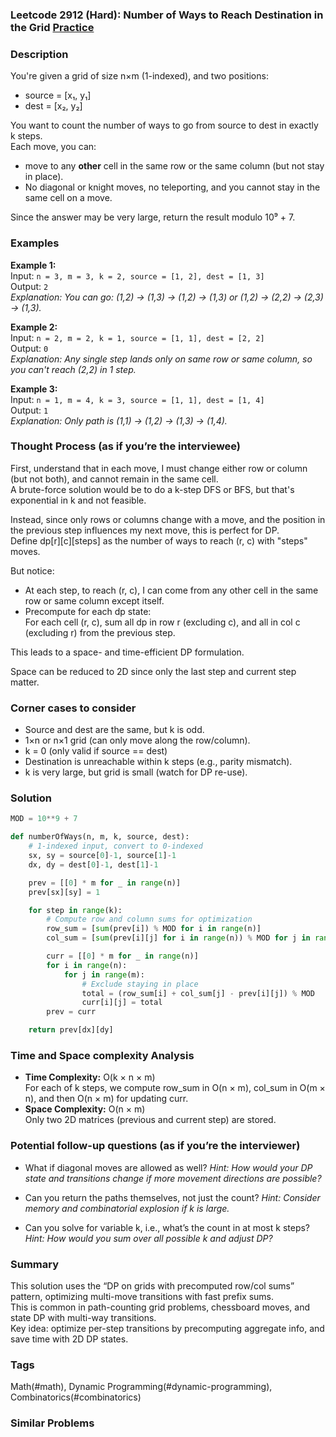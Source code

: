 ### Leetcode 2912 (Hard): Number of Ways to Reach Destination in the Grid [Practice](https://leetcode.com/problems/number-of-ways-to-reach-destination-in-the-grid)

### Description  
You're given a grid of size n×m (1-indexed), and two positions:
- source = [x₁, y₁]
- dest = [x₂, y₂]

You want to count the number of ways to go from source to dest in exactly k steps.  
Each move, you can:
- move to any **other** cell in the same row or the same column (but not stay in place).
- No diagonal or knight moves, no teleporting, and you cannot stay in the same cell on a move.

Since the answer may be very large, return the result modulo 10⁹ + 7.

### Examples  

**Example 1:**  
Input: `n = 3, m = 3, k = 2, source = [1, 2], dest = [1, 3]`  
Output: `2`  
*Explanation: You can go: (1,2) → (1,3) → (1,2) → (1,3) or (1,2) → (2,2) → (2,3) → (1,3).*

**Example 2:**  
Input: `n = 2, m = 2, k = 1, source = [1, 1], dest = [2, 2]`  
Output: `0`  
*Explanation: Any single step lands only on same row or same column, so you can't reach (2,2) in 1 step.*

**Example 3:**  
Input: `n = 1, m = 4, k = 3, source = [1, 1], dest = [1, 4]`  
Output: `1`  
*Explanation: Only path is (1,1) → (1,2) → (1,3) → (1,4).*

### Thought Process (as if you’re the interviewee)  
First, understand that in each move, I must change either row or column (but not both), and cannot remain in the same cell.  
A brute-force solution would be to do a k-step DFS or BFS, but that's exponential in k and not feasible.

Instead, since only rows or columns change with a move, and the position in the previous step influences my next move, this is perfect for DP.  
Define dp[r][c][steps] as the number of ways to reach (r, c) with "steps" moves.

But notice:
- At each step, to reach (r, c), I can come from any other cell in the same row or same column except itself.
- Precompute for each dp state:  
  For each cell (r, c), sum all dp in row r (excluding c), and all in col c (excluding r) from the previous step.

This leads to a space- and time-efficient DP formulation.

Space can be reduced to 2D since only the last step and current step matter.

### Corner cases to consider  
- Source and dest are the same, but k is odd.
- 1×n or n×1 grid (can only move along the row/column).
- k = 0 (only valid if source == dest)
- Destination is unreachable within k steps (e.g., parity mismatch).
- k is very large, but grid is small (watch for DP re-use).

### Solution

```python
MOD = 10**9 + 7

def numberOfWays(n, m, k, source, dest):
    # 1-indexed input, convert to 0-indexed
    sx, sy = source[0]-1, source[1]-1
    dx, dy = dest[0]-1, dest[1]-1

    prev = [[0] * m for _ in range(n)]
    prev[sx][sy] = 1

    for step in range(k):
        # Compute row and column sums for optimization
        row_sum = [sum(prev[i]) % MOD for i in range(n)]
        col_sum = [sum(prev[i][j] for i in range(n)) % MOD for j in range(m)]

        curr = [[0] * m for _ in range(n)]
        for i in range(n):
            for j in range(m):
                # Exclude staying in place
                total = (row_sum[i] + col_sum[j] - prev[i][j]) % MOD
                curr[i][j] = total
        prev = curr

    return prev[dx][dy]
```

### Time and Space complexity Analysis  

- **Time Complexity:** O(k × n × m)  
  For each of k steps, we compute row_sum in O(n × m), col_sum in O(m × n), and then O(n × m) for updating curr.
- **Space Complexity:** O(n × m)  
  Only two 2D matrices (previous and current step) are stored.

### Potential follow-up questions (as if you’re the interviewer)  

- What if diagonal moves are allowed as well?
  *Hint: How would your DP state and transitions change if more movement directions are possible?*

- Can you return the paths themselves, not just the count?
  *Hint: Consider memory and combinatorial explosion if k is large.*

- Can you solve for variable k, i.e., what’s the count in at most k steps?
  *Hint: How would you sum over all possible k and adjust DP?*

### Summary
This solution uses the “DP on grids with precomputed row/col sums” pattern, optimizing multi-move transitions with fast prefix sums.  
This is common in path-counting grid problems, chessboard moves, and state DP with multi-way transitions.  
Key idea: optimize per-step transitions by precomputing aggregate info, and save time with 2D DP states.

### Tags
Math(#math), Dynamic Programming(#dynamic-programming), Combinatorics(#combinatorics)

### Similar Problems
